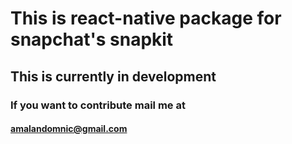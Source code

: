 # This is react-native package for snapchat's snapkit

## This is currently in development

### If you want to contribute mail me at 

#### amalandomnic@gmail.com